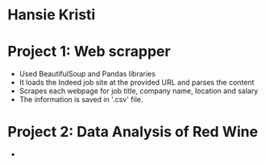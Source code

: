 # Hansie Kristi

# Project 1: Web scrapper
* Used BeautifulSoup and Pandas libraries
* It loads the Indeed job site at the provided URL and parses the content
* Scrapes each webpage for job title, company name, location and salary
* The information is saved in '.csv' file.

# Project 2: Data Analysis of Red Wine
* 
